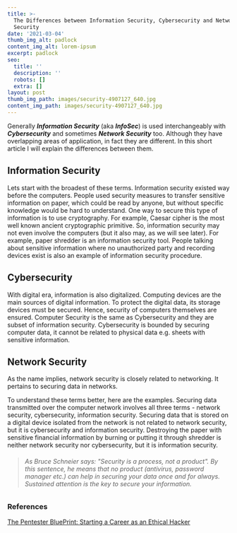 ```yaml
---
title: >-
  The Differences between Information Security, Cybersecurity and Network
  Security
date: '2021-03-04'
thumb_img_alt: padlock
content_img_alt: lorem-ipsum
excerpt: padlock
seo:
  title: ''
  description: ''
  robots: []
  extra: []
layout: post
thumb_img_path: images/security-4907127_640.jpg
content_img_path: images/security-4907127_640.jpg
---
```

Generally ***Information Security*** (aka ***InfoSec***) is used interchangeably with ***Cybersecurity*** and sometimes ***Network Security*** too. Although they have overlapping areas of application, in fact they are different. In this short article I will explain the differences between them.

## Information Security

Lets start with the broadest of these terms. Information security existed way before the computers. People used security measures to transfer sensitive information on paper, which could be read by anyone, but without specific knowledge would be hard to understand. One way to secure this type of information is to use cryptography. For example, Caesar cipher is the most well known ancient cryptographic primitive. So, information security may not even involve the computers (but it also may, as we will see later). For example, paper shredder is an information security tool. People talking about sensitive information where no unauthorized party and recording devices exist is also an example of information security procedure.

## Cybersecurity

With digital era, information is also digitalized. Computing devices are the main sources of digital information. To protect the digital data, its storage devices must be secured. Hence, security of computers themselves are ensured. Computer Security is the same as Cybersecurity and they are subset of information security. Cybersecurity is bounded by securing computer data, it cannot be related to physical data e.g. sheets with sensitive information.

## Network Security

As the name implies, network security is closely related to networking. It pertains to securing data in networks.

To understand these terms better, here are the examples. Securing data transmitted over the computer network involves all three terms - network security, cybersecurity, information security. Securing data that is stored on a digital device isolated from the network is not related to network security, but it is cybersecurity and information security. Destroying the paper with sensitive financial information by burning or putting it through shredder is neither network security nor cybersecurity, but it is information security.

> ###### As Bruce Schneier says: "Security is a process, not a product". By this sentence, he means that no product (antivirus, password manager etc.) can help in securing your data once and for always.  Sustained attention is the key to secure your information.

### References

[The Pentester BluePrint: Starting a Career as an Ethical Hacker](https://www.amazon.com/gp/product/1119684307/ref=as_li_tl?ie=UTF8\&camp=1789\&creative=9325\&creativeASIN=1119684307\&linkCode=as2\&tag=myrat-20\&linkId=aff549ddee892b455d471ae995b6a3ff)
